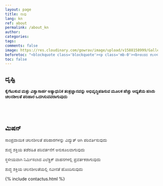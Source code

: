 ```yaml
---
layout: page
title: ನಾವು
lang: kn
ref: about
permalink: /about_kn
author: 
categories: 
tags: 
comments: false
image: https://res.cloudinary.com/gowrav/image/upload/v1588158999/Gallery%20Starya/Team_Starya_at_MSRIT_Lab_mod_puyv7x.png
beforetoc: "<blockquote class='blockquote'><p class='mb-0'><b>ತಂಡದ ಕೆಲಸ</b> ಸಾಮಾನ್ಯ ಜನರಿಗೆ ಅಸಾಮಾನ್ಯ ಫಲಿತಾಂಶಗಳನ್ನು ಪಡೆಯಲು ಅನುವು ಮಾಡಿಕೊಡುವ ಇಂಧನವಾಗಿದೆ.</p><footer class='blockquote-footer'>ಆಂಡ್ರ್ಯೂ ಕಾರ್ನೆಗೀ</footer> </blockquote>"
toc: false
---
```


<h2 class="display-2 text-center">ದೃಷ್ಟಿ</h2>
<h4 class="text-center" >ಕೈಗೆಟುಕುವ ಮತ್ತು ವಿಶ್ವಾಸಾರ್ಹ ಅತ್ಯಾಧುನಿಕ ತಂತ್ರಜ್ಞಾನವನ್ನು ಅಭಿವೃದ್ಧಿಪಡಿಸುವ ಮೂಲಕ ಹೆಚ್ಚು ಆದ್ಯತೆಯ ಹಸಿರು ಚಲನಶೀಲತೆ ಪರಿಹಾರ ಒದಗಿಸುವವರಾಗುವುದು
 </h4> <br /> <br /> 
 

<h2 class="display-2 text-center">ಮಿಷನ್</h2>

<p class="text-center lead">ಸಾಂಪ್ರದಾಯಿಕ ಚಲನಶೀಲತೆ ಪರಿಹಾರಗಳನ್ನು ವಿದ್ಯುತ್ ಆಗಿ ಪರಿವರ್ತಿಸುವುದು</p>
<p class="text-center lead">ಶುದ್ಧ ಶಕ್ತಿಯ ತಡೆರಹಿತ ಪರಿವರ್ತನೆಗೆ ಅನುಕೂಲವಾಗುವುದು</p>
<p class="text-center lead">ಸ್ಥಳೀಯವಾಗಿ ನಿರ್ಮಿಸಲಾದ ಎಲೆಕ್ಟ್ರಿಕ್ ವಾಹನಗಳಲ್ಲಿ ಪ್ರವರ್ತಕರಾಗುವುದು</p>
<p class="text-center lead">ಶುದ್ಧ ಶಕ್ತಿಯ ಚಲನಶೀಲತೆಯಲ್ಲಿ ನವೀನತೆ ಹೊಂದಿಸುವುದು</p>

<!-- # Establishment -->

<!-- # Get in Touch -->
{% include contactus.html %}
